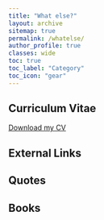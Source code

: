 ```yaml
---
title: "What else?"
layout: archive
sitemap: true
permalink: /whatelse/
author_profile: true
classes: wide
toc: true
toc_label: "Category"
toc_icon: "gear"
---
```


## Curriculum Vitae

[Download my CV](/assets/CV.pdf)


## External Links

## Quotes

## Books
